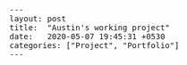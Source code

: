 <div class="example">
    <div class="highlight">
    <pre>
    ---
    layout: post
    title:  "Austin's working project"
    date:   2020-05-07 19:45:31 +0530
    categories: ["Project", "Portfolio"]
    ---
  </pre>
</div>
  </div>
  
  
